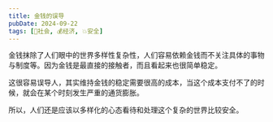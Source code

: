 ```yaml
---
title: 金钱的误导
pubDate: 2024-09-22
tags: [👫社会, 💰经济, 💥安全]
---
```


金钱抹除了人们眼中的世界多样性复杂性，人们容易依赖金钱而不关注具体的事物与制度等。因为金钱是最直接的接触者，而且看起来也很简单稳定。

这很容易误导人，其实维持金钱的稳定需要很高的成本，当这个成本支付不了的时候，就会在某个时刻发生严重的通货膨胀。

所以，人们还是应该以多样化的心态看待和处理这个复杂的世界比较安全。
